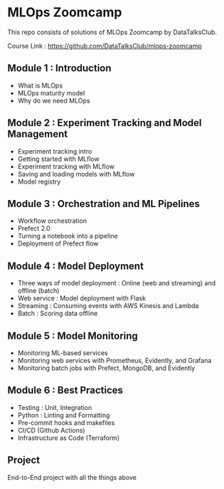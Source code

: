 # MLOps Zoomcamp

This repo consists of solutions of MLOps Zoomcamp by DataTalksClub.

Course Link : https://github.com/DataTalksClub/mlops-zoomcamp


## Module 1 : Introduction

* What is MLOps
* MLOps maturity model
* Why do we need MLOps


## Module 2 : Experiment Tracking and Model Management

* Experiment tracking intro
* Getting started with MLflow
* Experiment tracking with MLflow
* Saving and loading models with MLflow
* Model registry

## Module 3 : Orchestration and ML Pipelines

* Workflow orchestration
* Prefect 2.0
* Turning a notebook into a pipeline
* Deployment of Prefect flow

## Module 4 : Model Deployment

* Three ways of model deployment : Online (web and streaming) and offline (batch)
* Web service : Model deployment with Flask
* Streaming : Consuming events with AWS Kinesis and Lambda
* Batch : Scoring data offline

## Module 5 : Model Monitoring

* Monitoring ML-based services
* Monitoring web services with Prometheus, Evidently, and Grafana
* Monitoring batch jobs with Prefect, MongoDB, and Evidently

## Module 6 : Best Practices

* Testing : Unit, Integration
* Python : Linting and Formatting
* Pre-commit hooks and makefiles
* CI/CD (Github Actions)
* Infrastructure as Code (Terraform)

## Project

End-to-End project with all the things above
